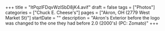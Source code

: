 +++
title = "ItPqzlFDqvWzlSbD8jK4.avif"
draft = false
tags = ["Photos"]
categories = ["Chuck E. Cheese's"]
pages = ["Akron, OH (2779 West Market St)"]
startDate = ""
description = "Akron's Exterior before the logo was changed to the one they had before 2.0 (2000's) (PC: Zomato)"
+++
